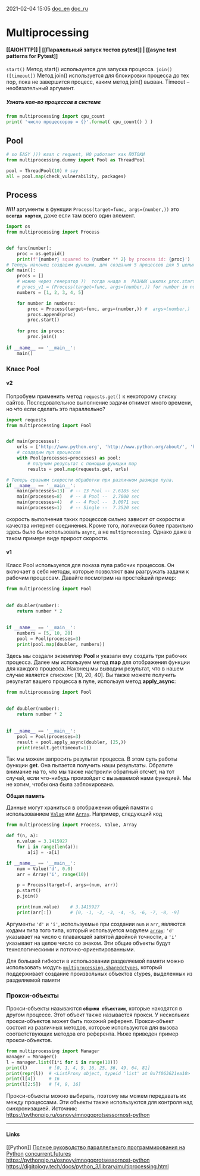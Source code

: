 2021-02-04 15:05
[doc_en](https://docs.python.org/3/library/multiprocessing.html)  [doc_ru](https://pythonim.ru/moduli/multiprocessing-python)
# Multiprocessing
#### [[AIOHTTP]] | [[Паралельный запуск тестов pytest]] | [[async test patterns for Pytest]]
`start()` 	Метод start() используется для запуска процесса.
`join() ([timeout])` 	Метод join() используется для блокировки процесса до тех пор, пока не завершится процесс, каким метод join() вызван. Timeout – необязательный аргумент.

##### Узнать кол-во процессов в системе
```python
from multiprocessing import cpu_count
print( 'число процессоров = {}'.format( cpu_count() ) )
```
## Pool
```py
# so EASY ))) юзал с request, НО работает как ПОТОКИ
from multiprocessing.dummy import Pool as ThreadPool 

pool = ThreadPool(10) # say
all = pool.map(check_vulnerability, packages)
```
## Process[](https://teletype.in/@python_academy/T5DXZot4I)
___!!!!!___ аргументы  в функции `Process(target=func, args=(number,))` это __`всегда кортеж`__, даже если там всего один элемент.
```python
import os
from multiprocessing import Process


def func(number):
    proc = os.getpid()
    print(f'{number} squared to {number ** 2} by process id: {proc}')
# Теперь наконец создадим функцию, для создания 5 процессов для 5 целых чисел, и посмотрим что получилось.
def main():
    procs = []
	# можно через генератор ))  тогда ннада в  РАЗНЫХ циклах proc.start() и  proc.join()
	# procs_v1 = (Process(target=func, args=(number,)) for number in numbers)
    numbers = [1, 2, 3, 4, 5]

    for number in numbers:
        proc = Process(target=func, args=(number,))	#  args=(number,)  !!! КОРТЕЖ !!!
        procs.append(proc)
        proc.start()
		
    for proc in procs:
        proc.join()
		
if __name__ == '__main__': 
	main()		
```
### Класс Pool
#### v2
Попробуем применить метод `requests.get()` к некоторому списку сайтов. Последовательное выполнение задачи отнимет много времени, но что если сделать это параллельно?
```py
import requests
from multiprocessing import Pool


def main(processes):
    urls = ['http://www.python.org', 'http://www.python.org/about/', 'http://www.python.org/doc/', 'http://www.python.org/download/', 'http://www.python.org/getit/', 'http://www.python.org/community/',  'https://wiki.python.org/moin/', 'http://planet.python.org/', 'http://www.python.org/psf/']
    # создадим пул процессов
    with Pool(processes=processes) as pool:
        # получим результат с помощью функции map
        results = pool.map(requests.get, urls)

# Теперь сравним скорости обработки при различном размере пула.
if __name__ == '__main__':
    main(processes=13)	# -- 13 Pool -- 2.6185 sec
    main(processes=8)	# -- 8 Pool --	2.7000 sec
    main(processes=4)	# -- 4 Pool --	3.0071 sec
    main(processes=1)	# -- Single -- 	7.3520 sec
```
скорость выполнения таких процессов сильно зависит от скорости и качества интернет соединения. Кроме того, логически более правильно здесь было бы использовать `async`, а не `multiprocessing`. Однако даже в таком примере виде прирост скорости.

#### v1
Класс Pool используется для показа пула рабочих процессов. Он включает в себя методы, которые позволяют вам разгружать задачи к рабочим процессам. Давайте посмотрим на простейший пример:

```Python
from multiprocessing import Pool
 
 
def doubler(number):
    return number * 2
 
 
if __name__ == '__main__':
    numbers = [5, 10, 20]
    pool = Pool(processes=3)
    print(pool.map(doubler, numbers))
```

Здесь мы создали экземпляр **Pool** и указали ему создать три рабочих процесса. Далее мы используем метод **map** для отображения функции для каждого процесса. Наконец мы выводим результат, что в нашем случае является списком: [10, 20, 40]. Вы также можете получить результат вашего процесса в пуле, используя метод **apply_async**:

```Python
from multiprocessing import Pool
 
 
def doubler(number):
    return number * 2
 
 
if __name__ == '__main__':
    pool = Pool(processes=3)
    result = pool.apply_async(doubler, (25,))
    print(result.get(timeout=1))
```

Так мы можем запросить результат процесса. В этом суть работы функции **get**. Она пытается получить наши результаты. Обратите внимание на то, что мы также настроили обратный отсчет, на тот случай, если что-нибудь произойдет с вызываемой нами функцией. Мы не хотим, чтобы она была заблокирована. 

**Общая память**

Данные могут храниться в отображении общей памяти с использованием [`Value`](https://digitology.tech/docs/python_3/library/multiprocessing.html#multiprocessing.Value "multiprocessing.Value") или [`Array`](https://digitology.tech/docs/python_3/library/multiprocessing.html#multiprocessing.Array "multiprocessing.Array"). Например, следующий код
```py
from multiprocessing import Process, Value, Array

def f(n, a):
    n.value = 3.1415927
    for i in range(len(a)):
        a[i] = -a[i]

if __name__ == '__main__':
    num = Value('d', 0.0)
    arr = Array('i', range(10))

    p = Process(target=f, args=(num, arr))
    p.start()
    p.join()

    print(num.value)	# 3.1415927
    print(arr[:])		# [0, -1, -2, -3, -4, -5, -6, -7, -8, -9]

```
Аргументы `'d'` и `'i'`, используемые при создании `num` и `arr`, являются кодами типа того типа, который используется модулем [`array`](https://digitology.tech/docs/python_3/library/array.html#module-array "array: Пространственно-эффективные массивы типизированных числовых значений."): `'d'` указывает на число с плавающей запятой двойной точности, а `'i'` указывает на целое число со знаком. Эти общие объекты будут технологическими и поточно-ориентированными.

Для большей гибкости в использовании разделяемой памяти можно использовать модуль [`multiprocessing.sharedctypes`](https://digitology.tech/docs/python_3/library/multiprocessing.html#module-multiprocessing.sharedctypes "multiprocessing.sharedctypes: Аллоцировать объекты ctypes из общей памяти."), который поддерживает создание произвольных объектов ctypes, выделенных из разделяемой памяти

### Прокси-объекты

Прокси-объекты называются **`общими объектами`**, которые находятся в другом процессе. Этот объект также называется прокси. У нескольких прокси-объектов может быть похожий референт. Прокси-объект состоит из различных методов, которые используются для вызова соответствующих методов его референта. Ниже приведен пример прокси-объектов.
```py
from multiprocessing import Manager 
manager = Manager() 
l = manager.list([i*i for i in range(10)]) 
print(l) 		# [0, 1, 4, 9, 16, 25, 36, 49, 64, 81]
print(repr(l)) 	# <ListProxy object, typeid 'list' at 0x7f063621ea10>
print(l[4]) 	# 16
print(l[2:5]) 	# [4, 9, 16]

```
Прокси-объекты можно выбирать, поэтому мы можем передавать их между процессами. Эти объекты также используются для контроля над синхронизацией.
Источник: https://pythonpip.ru/osnovy/mnogoprotsessornost-python


_____________
#### Links
[[Python]]
[Полное руководство параллельного программирования на Python](http://onreader.mdl.ru/MasteringConcurrencyInPython/content/index.html)
[concurrent.futures](https://линуксблог.рф/mnogopotochnost-v-python-razbiraemsya-podrobnej/)
https://pythonpip.ru/osnovy/mnogoprotsessornost-python
https://digitology.tech/docs/python_3/library/multiprocessing.html